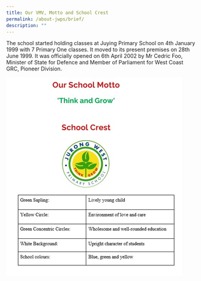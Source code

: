 ```yaml
---
title: Our VMV, Motto and School Crest
permalink: /about-jwps/brief/
description: ""
---
```

The school started holding classes at Juying Primary School on 4th January 1999 with 7 Primary One classes. It moved to its present premises on 28th June 1999. It was officially opened on 6th April 2002 by Mr Cedric Foo, Minister of State for Defence and Member of Parliament for West Coast GRC, Pioneer Division.




![](/images/Motto%20and%20crest.jpg)
